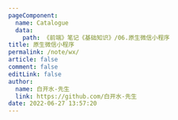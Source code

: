 ```yaml
---
pageComponent: 
  name: Catalogue
  data: 
    path: 《前端》笔记《基础知识》/06.原生微信小程序
title: 原生微信小程序
permalink: /note/wx/
article: false
comment: false
editLink: false
author: 
  name: 白开水-先生
  link: https://github.com/白开水-先生
date: 2022-06-27 13:57:20
---
```

